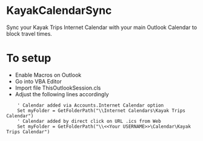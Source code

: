 # KayakCalendarSync
Sync your Kayak Trips Internet Calendar with your main Outlook Calendar to block travel times.

# To setup

* Enable Macros on Outlook
* Go into VBA Editor
* Import file ThisOutlookSession.cls
* Adjust the following lines accordingly
```
    ' Calendar added via Accounts.Internet Calendar option
    Set myFolder = GetFolderPath("\\Internet Calendars\Kayak Trips Calendar")
    ' Calendar added by direct click on URL .ics from Web	
    Set myFolder = GetFolderPath("\\<<Your USERNAME>>\Calendar\Kayak Trips Calendar")
```